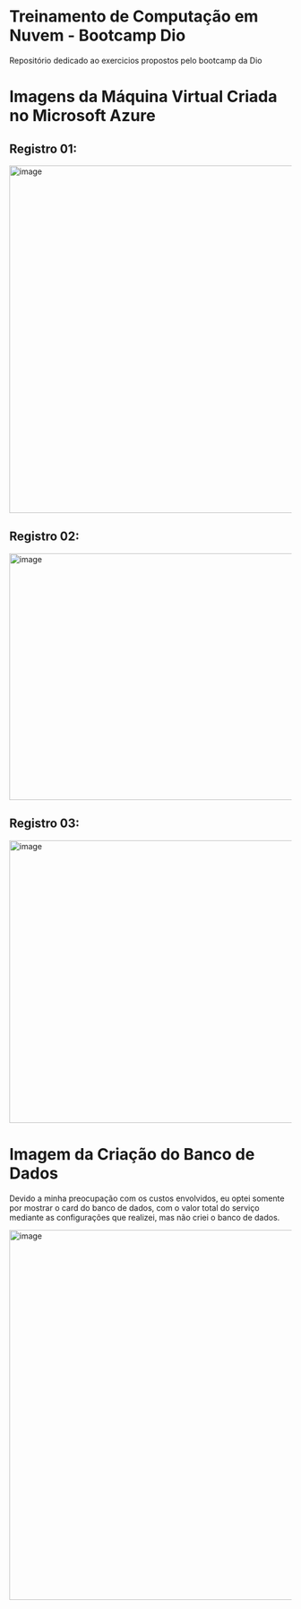 # Treinamento de Computação em Nuvem - Bootcamp Dio
Repositório dedicado ao exercicios propostos pelo bootcamp da Dio

# Imagens da Máquina Virtual Criada no Microsoft Azure
## Registro 01:
<img width="1262" height="620" alt="image" src="https://github.com/user-attachments/assets/2cdcca90-4b79-4b60-b883-2ce424a36b83" />

## Registro 02:
<img width="1022" height="440" alt="image" src="https://github.com/user-attachments/assets/6f36122b-c6bc-4af6-b1a2-903faa93cbd0" />

## Registro 03:
<img width="1020" height="504" alt="image" src="https://github.com/user-attachments/assets/e9e4ce6d-8294-486b-bb2d-36fbd40a004b" />


# Imagem da Criação do Banco de Dados
Devido a minha preocupação com os custos envolvidos, eu optei somente por mostrar o card do banco de dados, com o valor total do serviço mediante as configurações que realizei, mas não criei o banco de dados.

<img width="1258" height="660" alt="image" src="https://github.com/user-attachments/assets/d5ccfb80-8634-44f9-b374-eaf2513ffb43" />
